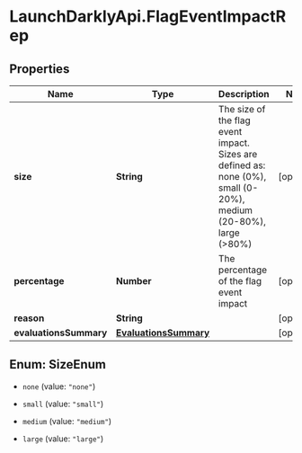 # LaunchDarklyApi.FlagEventImpactRep

## Properties

Name | Type | Description | Notes
------------ | ------------- | ------------- | -------------
**size** | **String** | The size of the flag event impact. Sizes are defined as: none (0%), small (0-20%), medium (20-80%), large (&gt;80%) | [optional] 
**percentage** | **Number** | The percentage of the flag event impact | [optional] 
**reason** | **String** |  | [optional] 
**evaluationsSummary** | [**EvaluationsSummary**](EvaluationsSummary.md) |  | [optional] 



## Enum: SizeEnum


* `none` (value: `"none"`)

* `small` (value: `"small"`)

* `medium` (value: `"medium"`)

* `large` (value: `"large"`)




